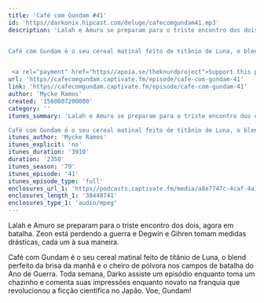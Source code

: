 ```yaml
---
title: 'Café com Gundam #41'
id: 'https//darkonix.hipcast.com/deluge/cafecomgundam41.mp3'
description: 'Lalah e Amuro se preparam para o triste encontro dos dois, agora em batalha. Zeon está perdendo a guerra e Degwin e Gihren tomam medidas drásticas, cada um à sua maneira.


Café com Gundam é o seu cereal matinal feito de titânio de Luna, o blend perfeito da brisa da manhã e o cheiro de pólvora nos campos de batalha do Ano de Guerra. Toda semana, Darko assiste um episódio enquanto toma um chazinho e comenta suas impressões enquanto novato na franquia que revolucionou a ficção científica no Japão. Voe, Gundam!


 <a rel="payment" href="https//apoia.se/theknurdproject">Support this podcast</a>'
url: 'https//cafecomgundam.captivate.fm/episode/cafe-com-gundam-41'
link: 'https//cafecomgundam.captivate.fm/episode/cafe-com-gundam-41'
author: 'Mycke Ramos'
created: '1560607200000'
category: ''
itunes_summary: 'Lalah e Amuro se preparam para o triste encontro dos dois, agora em batalha. Zeon está perdendo a guerra e Degwin e Gihren tomam medidas drásticas, cada um à sua maneira.

Café com Gundam é o seu cereal matinal feito de titânio de Luna, o blend perfeito da brisa da manhã e o cheiro de pólvora nos campos de batalha do Ano de Guerra. Toda semana, Darko assiste um episódio enquanto toma um chazinho e comenta suas impressões enquanto novato na franquia que revolucionou a ficção científica no Japão. Voe, Gundam!'
itunes_author: 'Mycke Ramos'
itunes_explicit: 'no'
itunes_duration: '3910'
duration: '2350'
itunes_season: '79'
itunes_episode: '41'
itunes_episode_type: 'full'
enclosures_url_1: 'https//podcasts.captivate.fm/media/a8e7747c-4caf-4a11-8fdc-76bfbb5ca547/cafecomgundam41_tc.mp3'
enclosures_length_1: '38448741'
enclosures_type_1: 'audio/mpeg'
---
```

Lalah e Amuro se preparam para o triste encontro dos dois, agora em batalha. Zeon está perdendo a guerra e Degwin e Gihren tomam medidas drásticas, cada um à sua maneira.

Café com Gundam é o seu cereal matinal feito de titânio de Luna, o blend perfeito da brisa da manhã e o cheiro de pólvora nos campos de batalha do Ano de Guerra. Toda semana, Darko assiste um episódio enquanto toma um chazinho e comenta suas impressões enquanto novato na franquia que revolucionou a ficção científica no Japão. Voe, Gundam!